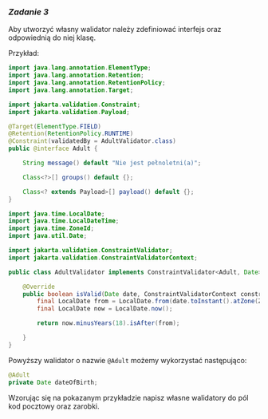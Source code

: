 ### _Zadanie 3_

Aby utworzyć własny walidator należy zdefiniować interfejs oraz odpowiednią do niej klasę.

Przykład:

```java
import java.lang.annotation.ElementType;
import java.lang.annotation.Retention;
import java.lang.annotation.RetentionPolicy;
import java.lang.annotation.Target;

import jakarta.validation.Constraint;
import jakarta.validation.Payload;

@Target(ElementType.FIELD)
@Retention(RetentionPolicy.RUNTIME)
@Constraint(validatedBy = AdultValidator.class)
public @interface Adult {

    String message() default "Nie jest pełnoletni(a)";

    Class<?>[] groups() default {};

    Class<? extends Payload>[] payload() default {};
}
```

```java
import java.time.LocalDate;
import java.time.LocalDateTime;
import java.time.ZoneId;
import java.util.Date;

import jakarta.validation.ConstraintValidator;
import jakarta.validation.ConstraintValidatorContext;

public class AdultValidator implements ConstraintValidator<Adult, Date> {

    @Override
    public boolean isValid(Date date, ConstraintValidatorContext constraintValidatorContext) {
        final LocalDate from = LocalDate.from(date.toInstant().atZone(ZoneId.systemDefault()).toLocalDate());
        final LocalDate now = LocalDate.now();

        return now.minusYears(18).isAfter(from);

    }
}
```

Powyższy walidator o nazwie `@Adult` możemy wykorzystać następująco:

```java
@Adult
private Date dateOfBirth;
```

Wzorując się na pokazanym przykładzie napisz własne walidatory do pól kod pocztowy oraz zarobki.
